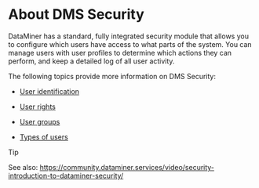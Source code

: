 # About DMS Security

DataMiner has a standard, fully integrated security module that allows you to configure which users have access to what parts of the system. You can manage users with user profiles to determine which actions they can perform, and keep a detailed log of all user activity.

The following topics provide more information on DMS Security:

- [User identification](User_identification.md)

- [User rights](User_rights.md)

- [User groups](User_groups.md)

- [Types of users](Types_of_users.md)

> [!TIP]
> See also:
> <https://community.dataminer.services/video/security-introduction-to-dataminer-security/>
